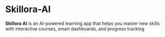 # Skillora-AI
  **Skillora AI** is an AI-powered learning app that helps you master new skills with interactive courses, smart dashboards, and progress tracking

